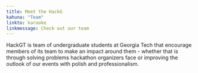 ```yaml
---
title: Meet the HackG
kahuna: "Team"
linkto: karaoke
linkmessage: Check out our team
---
```

HackGT is team of undergraduate students at Georgia Tech that encourage members of its team to make an impact around them - whether that is through solving problems hackathon organizers face or improving the outlook of our events with polish and professionalism.